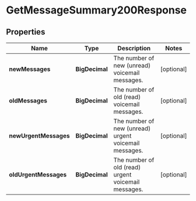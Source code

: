 

# GetMessageSummary200Response


## Properties

| Name | Type | Description | Notes |
|------------ | ------------- | ------------- | -------------|
|**newMessages** | **BigDecimal** | The number of new (unread) voicemail messages. |  [optional] |
|**oldMessages** | **BigDecimal** | The number of old (read) voicemail messages. |  [optional] |
|**newUrgentMessages** | **BigDecimal** | The number of new (unread) urgent voicemail messages. |  [optional] |
|**oldUrgentMessages** | **BigDecimal** | The number of old (read) urgent voicemail messages. |  [optional] |



